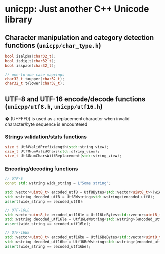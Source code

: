 # unicpp: Just another C++ Unicode library

## Character manipulation and category detection functions (`unicpp/char_type.h`)
```cpp
bool isalpha(char32_t);
bool isdigit(char32_t);
bool isspace(char32_t);

// one-to-one case mappings
char32_t toupper(char32_t);
char32_t tolower(char32_t);
```

## UTF-8 and UTF-16 encode/decode functions (`unicpp/utf8.h`, `unicpp/utf16.h`)
&#xFFFD; (U+FFFD) is used as a replacement character when invalid character/byte sequence is encountered

### Strings validation/stats functions
```cpp
size_t Utf8ValidPrefixLength(std::string_view);
size_t Utf8NumValidChars(std::string_view);
size_t Utf8NumCharsWithReplacement(std::string_view);
```

### Encoding/decoding functions
```cpp
// UTF-8
const std::wstring wide_string = L"Some string";

std::vector<uint8_t> encoded_utf8 = Utf8Bytes<std::vector<uint8_t>>(wide_string);
std::wstring decoded_utf8 = Utf8Wstring<std::wstring>(encoded_utf8);
assert(wide_string == decoded_utf8);

// UTF-16LE
std::vector<uint8_t> encoded_utf16le = Utf16LeBytes<std::vector<uint8_t>>(wide_string);
std::wstring decoded_utf16le = Utf16LeWstring<std::wstring>(encoded_utf16le);
assert(wide_string == decoded_utf16le);

// UTF-16BE
std::vector<uint8_t> encoded_utf16be = Utf16BeBytes<std::vector<uint8_t>>(wide_string);
std::wstring decoded_utf16be = Utf16BeWstring<std::wstring>(encoded_utf16be);
assert(wide_string == decoded_utf16be);
```
